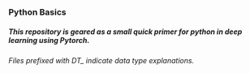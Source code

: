 ### Python Basics
##### This repository is geared as a small quick primer for python in deep learning using Pytorch.
###### Files prefixed with DT_ indicate data type explanations.
